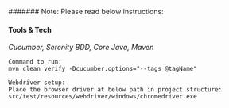 ####### Note: Please read below instructions:
#### Tools & Tech #####
_Cucumber, Serenity BDD, Core Java, Maven_

```
Command to run:
mvn clean verify -Dcucumber.options="--tags @tagName"
```

```
Webdriver setup:
Place the browser driver at below path in project structure:
src/test/resources/webdriver/windows/chromedriver.exe
```

